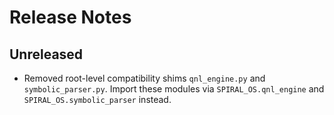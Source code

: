 # Release Notes

## Unreleased

- Removed root-level compatibility shims `qnl_engine.py` and `symbolic_parser.py`. Import these modules via `SPIRAL_OS.qnl_engine` and `SPIRAL_OS.symbolic_parser` instead.

